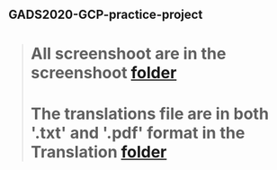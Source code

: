 ## GADS2020-GCP-practice-project
># All screenshoot are in the screenshoot [folder](https://github.com/bobbycrooz/GADS2020-GCP-practice-project/tree/master/GADS%20Qwiklabs%20Completion%20Screenshoots)
># The translations file are in both '.txt' and '.pdf' format in the Translation [folder](https://github.com/bobbycrooz/GADS2020-GCP-practice-project/tree/master/Qwiklabs%20Translation)
